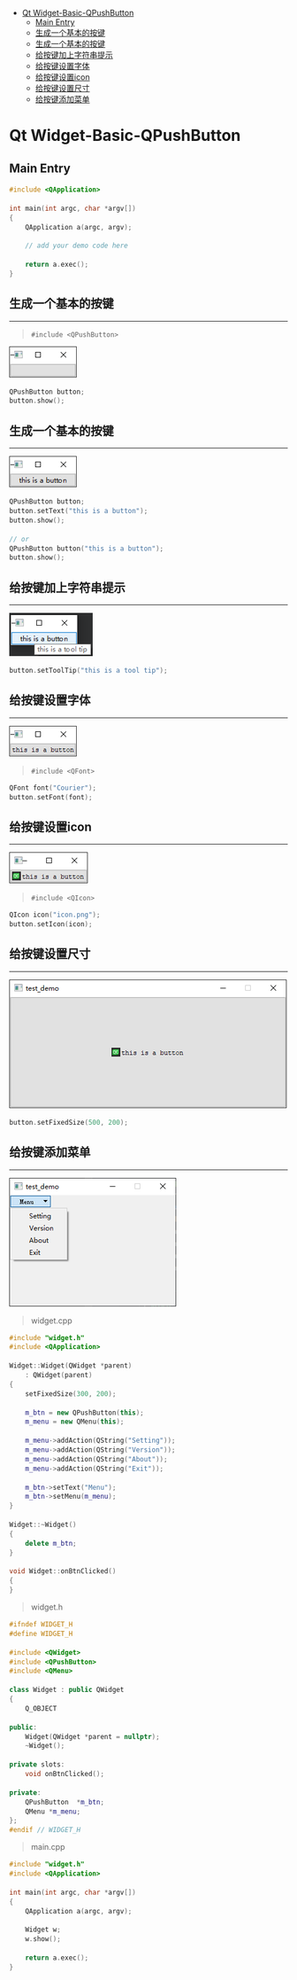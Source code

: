 - [Qt Widget-Basic-QPushButton](#qt-widget-basic-qpushbutton)
  - [Main Entry](#main-entry)
  - [生成一个基本的按键](#生成一个基本的按键)
  - [生成一个基本的按键](#生成一个基本的按键-1)
  - [给按键加上字符串提示](#给按键加上字符串提示)
  - [给按键设置字体](#给按键设置字体)
  - [给按键设置icon](#给按键设置icon)
  - [给按键设置尺寸](#给按键设置尺寸)
  - [给按键添加菜单](#给按键添加菜单)

# Qt Widget-Basic-QPushButton

## Main Entry

```cpp
#include <QApplication>

int main(int argc, char *argv[])
{
    QApplication a(argc, argv);

    // add your demo code here

    return a.exec();
}
```

## 生成一个基本的按键

---

> `#include <QPushButton>`

![](.assert/push_button.png)

```cpp
QPushButton button;
button.show();
```

## 生成一个基本的按键

---

![](.assert/push_button1.png) 

```cpp
QPushButton button;
button.setText("this is a button");
button.show();

// or
QPushButton button("this is a button");
button.show();
```

## 给按键加上字符串提示

---

![](.assert/push_button2.png)

```cpp
button.setToolTip("this is a tool tip");
```

## 给按键设置字体

---

![](.assert/push_button3.png)

> `#include <QFont>`

```cpp
QFont font("Courier");
button.setFont(font);
```

## 给按键设置icon

---

![](.assert/push_button4.png)

> `#include <QIcon>`

```cpp
QIcon icon("icon.png");
button.setIcon(icon);
```

## 给按键设置尺寸

---

![](.assert/push_button5.png)

```cpp
button.setFixedSize(500, 200);
```

## 给按键添加菜单

---

![](.assert/push_button6.png)

> widget.cpp

```cpp
#include "widget.h"
#include <QApplication>

Widget::Widget(QWidget *parent)
    : QWidget(parent)
{
    setFixedSize(300, 200);

    m_btn = new QPushButton(this);
    m_menu = new QMenu(this);

    m_menu->addAction(QString("Setting"));
    m_menu->addAction(QString("Version"));
    m_menu->addAction(QString("About"));
    m_menu->addAction(QString("Exit"));

    m_btn->setText("Menu");
    m_btn->setMenu(m_menu);
}

Widget::~Widget()
{
    delete m_btn;
}

void Widget::onBtnClicked()
{
}
```

> widget.h

```cpp
#ifndef WIDGET_H
#define WIDGET_H

#include <QWidget>
#include <QPushButton>
#include <QMenu>

class Widget : public QWidget
{
    Q_OBJECT

public:
    Widget(QWidget *parent = nullptr);
    ~Widget();

private slots:
    void onBtnClicked();

private:
    QPushButton  *m_btn;
    QMenu *m_menu;
};
#endif // WIDGET_H
```

> main.cpp

```cpp
#include "widget.h"
#include <QApplication>

int main(int argc, char *argv[])
{
    QApplication a(argc, argv);

    Widget w;
    w.show();

    return a.exec();
}
```
